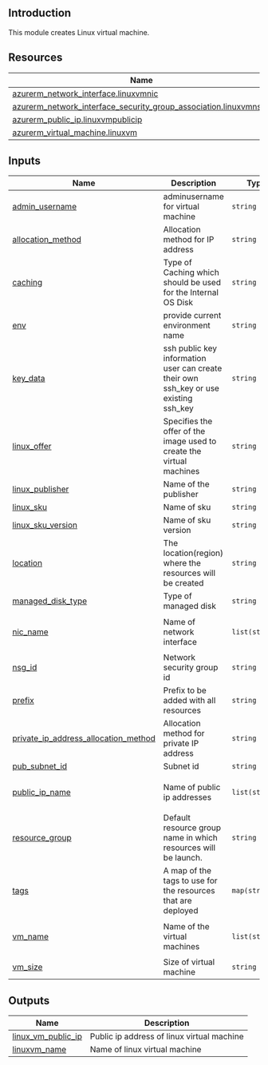 <!-- BEGIN_TF_DOCS -->
## Introduction
This module creates Linux virtual machine.

## Resources

| Name | Type |
|------|------|
| [azurerm_network_interface.linuxvmnic](https://registry.terraform.io/providers/hashicorp/azurerm/latest/docs/resources/network_interface) | resource |
| [azurerm_network_interface_security_group_association.linuxvmnsga](https://registry.terraform.io/providers/hashicorp/azurerm/latest/docs/resources/network_interface_security_group_association) | resource |
| [azurerm_public_ip.linuxvmpublicip](https://registry.terraform.io/providers/hashicorp/azurerm/latest/docs/resources/public_ip) | resource |
| [azurerm_virtual_machine.linuxvm](https://registry.terraform.io/providers/hashicorp/azurerm/latest/docs/resources/virtual_machine) | resource |

## Inputs

| Name | Description | Type | Default | Required |
|------|-------------|------|---------|:--------:|
| <a name="input_admin_username"></a> [admin\_username](#input\_admin\_username) | adminusername for virtual machine | `string` | `"azureadmin"` | no |
| <a name="input_allocation_method"></a> [allocation\_method](#input\_allocation\_method) | Allocation method for IP address | `string` | `"Static"` | no |
| <a name="input_caching"></a> [caching](#input\_caching) | Type of Caching which should be used for the Internal OS Disk | `string` | `"ReadWrite"` | no |
| <a name="input_env"></a> [env](#input\_env) | provide current environment name | `string` | `"dev"` | no |
| <a name="input_key_data"></a> [key\_data](#input\_key\_data) | ssh public key information user can create their own ssh\_key or use existing ssh\_key | `string` | n/a | yes |
| <a name="input_linux_offer"></a> [linux\_offer](#input\_linux\_offer) | Specifies the offer of the image used to create the virtual machines | `string` | `"0001-com-ubuntu-server-focal"` | no |
| <a name="input_linux_publisher"></a> [linux\_publisher](#input\_linux\_publisher) | Name of the publisher | `string` | `"Canonical"` | no |
| <a name="input_linux_sku"></a> [linux\_sku](#input\_linux\_sku) | Name of sku | `string` | `"20_04-lts-gen2"` | no |
| <a name="input_linux_sku_version"></a> [linux\_sku\_version](#input\_linux\_sku\_version) | Name of sku version | `string` | `"20.04.202209200"` | no |
| <a name="input_location"></a> [location](#input\_location) | The location(region) where the resources will be created | `string` | `"eastus"` | no |
| <a name="input_managed_disk_type"></a> [managed\_disk\_type](#input\_managed\_disk\_type) | Type of managed disk | `string` | `"StandardSSD_LRS"` | no |
| <a name="input_nic_name"></a> [nic\_name](#input\_nic\_name) | Name of network interface | `list(string)` | <pre>[<br>  "linuxnic01"<br>]</pre> | no |
| <a name="input_nsg_id"></a> [nsg\_id](#input\_nsg\_id) | Network security group id | `string` | n/a | yes |
| <a name="input_prefix"></a> [prefix](#input\_prefix) | Prefix to be added with all resources | `string` | `"eic"` | no |
| <a name="input_private_ip_address_allocation_method"></a> [private\_ip\_address\_allocation\_method](#input\_private\_ip\_address\_allocation\_method) | Allocation method for private IP address | `string` | `"Dynamic"` | no |
| <a name="input_pub_subnet_id"></a> [pub\_subnet\_id](#input\_pub\_subnet\_id) | Subnet id | `string` | n/a | yes |
| <a name="input_public_ip_name"></a> [public\_ip\_name](#input\_public\_ip\_name) | Name of public ip addresses | `list(string)` | <pre>[<br>  "public_ip01"<br>]</pre> | no |
| <a name="input_resource_group"></a> [resource\_group](#input\_resource\_group) | Default resource group name in which resources will be launch. | `string` | `"eic-portal-dev-rg"` | no |
| <a name="input_tags"></a> [tags](#input\_tags) | A map of the tags to use for the resources that are deployed | `map(string)` | n/a | yes |
| <a name="input_vm_name"></a> [vm\_name](#input\_vm\_name) | Name of the virtual machines | `list(string)` | <pre>[<br>  "linuxvm01"<br>]</pre> | no |
| <a name="input_vm_size"></a> [vm\_size](#input\_vm\_size) | Size of virtual machine | `string` | `"Standard_B2ms"` | no |

## Outputs

| Name | Description |
|------|-------------|
| <a name="output_linux_vm_public_ip"></a> [linux\_vm\_public\_ip](#output\_linux\_vm\_public\_ip) | Public ip address of linux virtual machine |
| <a name="output_linuxvm_name"></a> [linuxvm\_name](#output\_linuxvm\_name) | Name of linux virtual machine |
<!-- END_TF_DOCS -->